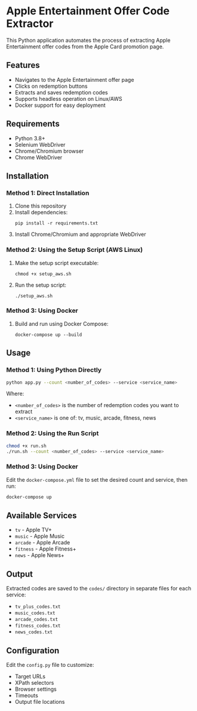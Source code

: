 # Apple Entertainment Offer Code Extractor

This Python application automates the process of extracting Apple Entertainment offer codes from the Apple Card promotion page.

## Features

- Navigates to the Apple Entertainment offer page
- Clicks on redemption buttons
- Extracts and saves redemption codes
- Supports headless operation on Linux/AWS
- Docker support for easy deployment

## Requirements

- Python 3.8+
- Selenium WebDriver
- Chrome/Chromium browser
- Chrome WebDriver

## Installation

### Method 1: Direct Installation

1. Clone this repository
2. Install dependencies:
   ```
   pip install -r requirements.txt
   ```
3. Install Chrome/Chromium and appropriate WebDriver

### Method 2: Using the Setup Script (AWS Linux)

1. Make the setup script executable:
   ```
   chmod +x setup_aws.sh
   ```
2. Run the setup script:
   ```
   ./setup_aws.sh
   ```

### Method 3: Using Docker

1. Build and run using Docker Compose:
   ```
   docker-compose up --build
   ```

## Usage

### Method 1: Using Python Directly

```bash
python app.py --count <number_of_codes> --service <service_name>
```

Where:
- `<number_of_codes>` is the number of redemption codes you want to extract
- `<service_name>` is one of: tv, music, arcade, fitness, news

### Method 2: Using the Run Script

```bash
chmod +x run.sh
./run.sh --count <number_of_codes> --service <service_name>
```

### Method 3: Using Docker

Edit the `docker-compose.yml` file to set the desired count and service, then run:

```bash
docker-compose up
```

## Available Services

- `tv` - Apple TV+
- `music` - Apple Music
- `arcade` - Apple Arcade
- `fitness` - Apple Fitness+
- `news` - Apple News+

## Output

Extracted codes are saved to the `codes/` directory in separate files for each service:

- `tv_plus_codes.txt`
- `music_codes.txt`
- `arcade_codes.txt`
- `fitness_codes.txt`
- `news_codes.txt`

## Configuration

Edit the `config.py` file to customize:
- Target URLs
- XPath selectors
- Browser settings
- Timeouts
- Output file locations 